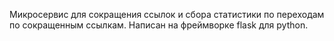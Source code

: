 Микросервис для сокращения ссылок и сбора статистики по переходам по сокращенным ссылкам.
Написан на фреймворке flask для python.
